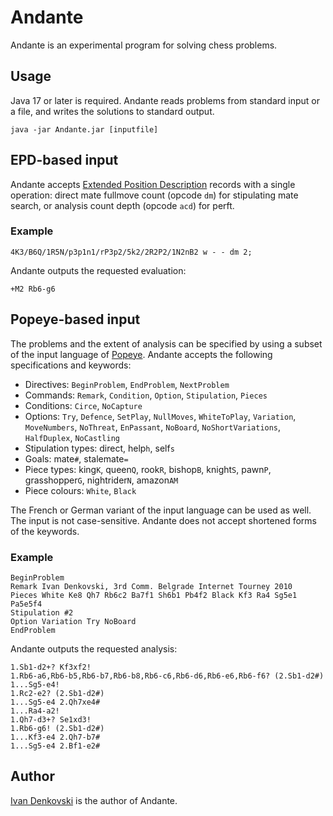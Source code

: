 # Andante

Andante is an experimental program for solving chess problems.

## Usage

Java 17 or later is required. Andante reads problems from standard input or a file, and writes the
solutions to standard output.

```
java -jar Andante.jar [inputfile]
```

## EPD-based input

Andante
accepts [Extended Position Description](https://www.chessprogramming.org/Extended_Position_Description)
records with a single operation: direct mate fullmove count (opcode `dm`) for stipulating mate
search, or analysis count depth (opcode `acd`) for perft.

### Example

```
4K3/B6Q/1R5N/p3p1n1/rP3p2/5k2/2R2P2/1N2nB2 w - - dm 2;
```

Andante outputs the requested evaluation:

```
+M2 Rb6-g6
```

## Popeye-based input

The problems and the extent of analysis can be specified by using a subset of the input language
of [Popeye](https://github.com/thomas-maeder/popeye). Andante accepts the following specifications
and keywords:

- Directives: `BeginProblem`, `EndProblem`, `NextProblem`
- Commands: `Remark`, `Condition`, `Option`, `Stipulation`, `Pieces`
- Conditions: `Circe`, `NoCapture`
- Options: `Try`, `Defence`, `SetPlay`, `NullMoves`, `WhiteToPlay`, `Variation`, `MoveNumbers`,
  `NoThreat`, `EnPassant`, `NoBoard`, `NoShortVariations`, `HalfDuplex`, `NoCastling`
- Stipulation types: direct, help`h`, self`s`
- Goals: mate`#`, stalemate`=`
- Piece types: king`K`, queen`Q`, rook`R`, bishop`B`, knight`S`, pawn`P`, grasshopper`G`,
  nightrider`N`, amazon`AM`
- Piece colours: `White`, `Black`

The French or German variant of the input language can be used as well. The input is not
case-sensitive. Andante does not accept shortened forms of the keywords.

### Example

```
BeginProblem
Remark Ivan Denkovski, 3rd Comm. Belgrade Internet Tourney 2010
Pieces White Ke8 Qh7 Rb6c2 Ba7f1 Sh6b1 Pb4f2 Black Kf3 Ra4 Sg5e1 Pa5e5f4
Stipulation #2
Option Variation Try NoBoard
EndProblem
```

Andante outputs the requested analysis:

```
1.Sb1-d2+? Kf3xf2!
1.Rb6-a6,Rb6-b5,Rb6-b7,Rb6-b8,Rb6-c6,Rb6-d6,Rb6-e6,Rb6-f6? (2.Sb1-d2#)
1...Sg5-e4!
1.Rc2-e2? (2.Sb1-d2#)
1...Sg5-e4 2.Qh7xe4#
1...Ra4-a2!
1.Qh7-d3+? Se1xd3!
1.Rb6-g6! (2.Sb1-d2#)
1...Kf3-e4 2.Qh7-b7#
1...Sg5-e4 2.Bf1-e2#
```

## Author

[Ivan Denkovski](mailto:denkovski@hotmail.com) is the author of Andante.

